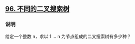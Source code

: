 ## [96. 不同的二叉搜索树](https://leetcode-cn.com/problems/triangle/)

### 说明
给定一个整数 n，求以 1 ... n 为节点组成的二叉搜索树有多少种？